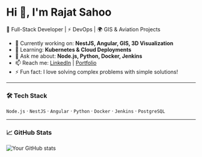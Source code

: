 # Hi 👋, I'm Rajat Sahoo  

🚀 Full-Stack Developer | ⚡ DevOps | 🌍 GIS & Aviation Projects  

- 🔭 Currently working on: **NestJS, Angular, GIS, 3D Visualization**  
- 🌱 Learning: **Kubernetes & Cloud Deployments**  
- 💬 Ask me about: **Node.js, Python, Docker, Jenkins**  
- 📫 Reach me: [LinkedIn](https://www.linkedin.com/in/your-link) | [Portfolio](https://your-portfolio.com)  
- ⚡ Fun fact: I love solving complex problems with simple solutions!  

---
### 🛠 Tech Stack  
`Node.js` · `NestJS` · `Angular` · `Python` · `Docker` · `Jenkins` · `PostgreSQL`

---
### 📈 GitHub Stats  
![Your GitHub stats](https://github-readme-stats.vercel.app/api?username=rajatsahoo&show_icons=true&theme=radical)

